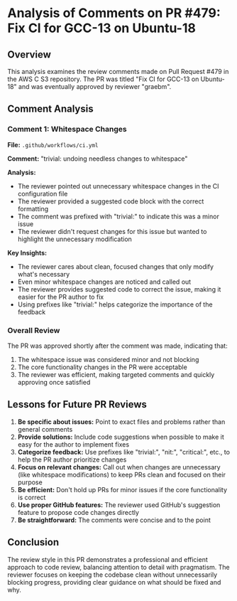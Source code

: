 # Analysis of Comments on PR #479: Fix CI for GCC-13 on Ubuntu-18

## Overview

This analysis examines the review comments made on Pull Request #479 in the AWS C S3 repository. The PR was titled "Fix CI for GCC-13 on Ubuntu-18" and was eventually approved by reviewer "graebm".

## Comment Analysis

### Comment 1: Whitespace Changes

**File:** `.github/workflows/ci.yml`

**Comment:** "trivial: undoing needless changes to whitespace"

**Analysis:**
- The reviewer pointed out unnecessary whitespace changes in the CI configuration file
- The reviewer provided a suggested code block with the correct formatting
- The comment was prefixed with "trivial:" to indicate this was a minor issue
- The reviewer didn't request changes for this issue but wanted to highlight the unnecessary modification

**Key Insights:**
- The reviewer cares about clean, focused changes that only modify what's necessary
- Even minor whitespace changes are noticed and called out
- The reviewer provides suggested code to correct the issue, making it easier for the PR author to fix
- Using prefixes like "trivial:" helps categorize the importance of the feedback

### Overall Review

The PR was approved shortly after the comment was made, indicating that:
1. The whitespace issue was considered minor and not blocking
2. The core functionality changes in the PR were acceptable
3. The reviewer was efficient, making targeted comments and quickly approving once satisfied

## Lessons for Future PR Reviews

1. **Be specific about issues:** Point to exact files and problems rather than general comments
2. **Provide solutions:** Include code suggestions when possible to make it easy for the author to implement fixes
3. **Categorize feedback:** Use prefixes like "trivial:", "nit:", "critical:", etc., to help the PR author prioritize changes
4. **Focus on relevant changes:** Call out when changes are unnecessary (like whitespace modifications) to keep PRs clean and focused on their purpose
5. **Be efficient:** Don't hold up PRs for minor issues if the core functionality is correct
6. **Use proper GitHub features:** The reviewer used GitHub's suggestion feature to propose code changes directly
7. **Be straightforward:** The comments were concise and to the point

## Conclusion

The review style in this PR demonstrates a professional and efficient approach to code review, balancing attention to detail with pragmatism. The reviewer focuses on keeping the codebase clean without unnecessarily blocking progress, providing clear guidance on what should be fixed and why.
